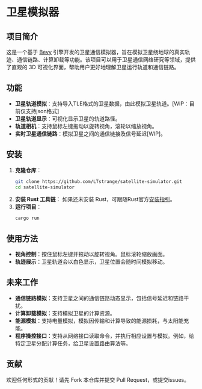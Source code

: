 # 卫星模拟器

## 项目简介
这是一个基于 [Bevy](https://bevyengine.org/) 引擎开发的卫星通信模拟器，旨在模拟卫星绕地球的真实轨迹、通信链路、计算卸载等功能。该项目可以用于卫星通信网络研究等领域，提供了直观的 3D 可视化界面，帮助用户更好地理解卫星运行轨道和通信链路。

## 功能
- **卫星轨道模拟**：支持导入TLE格式的卫星数据，由此模拟卫星轨道。[WIP：目前仅支持json格式]
- **卫星轨道显示**：可视化显示卫星的轨道路径。
- **轨道相机**：支持鼠标左键拖动以旋转视角，滚轮以缩放视角。
- **实时卫星通信链路**：模拟卫星之间的通信链接及信号延迟[WIP]。

## 安装

1. **克隆仓库**：
   ```bash
   git clone https://github.com/LTstrange/satellite-simulator.git
   cd satellite-simulator
   ```
2. **安装 Rust 工具链**：
   如果还未安装 Rust，可跟随Rust官方[安装指引](https://www.rust-lang.org/tools/install)。
3. **运行项目**：
   ```bash
   cargo run
   ```

## 使用方法
- **视角控制**：按住鼠标左键并拖动以旋转视角。鼠标滚轮缩放画面。
- **轨迹展示**：卫星轨道会以白色显示，卫星位置会随时间模拟移动。


## 未来工作
- **通信链路模拟**：支持卫星之间的通信链路动态显示，包括信号延迟和链路干扰。
- **计算卸载模拟**：支持模拟卫星的计算资源。
- **能源模拟**：支持电量模拟，模拟因传输和计算导致的能源损耗，与太阳能充能。
- **程序操控接口**：支持从网络接口读取命令，并执行相应设置与模拟。例如，给特定卫星分配计算任务，给卫星设置路由算法等。

## 贡献
欢迎任何形式的贡献！请先 Fork 本仓库并提交 Pull Request，或提交issues。
